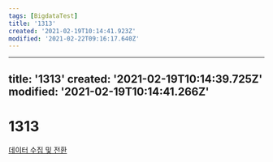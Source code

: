 ```yaml
---
tags: [BigdataTest]
title: '1313'
created: '2021-02-19T10:14:41.923Z'
modified: '2021-02-22T09:16:17.640Z'
---
```


---
title: '1313'
created: '2021-02-19T10:14:39.725Z'
modified: '2021-02-19T10:14:41.266Z'
---

# 1313
[데이터 수집 및 전환](./1310.md)
